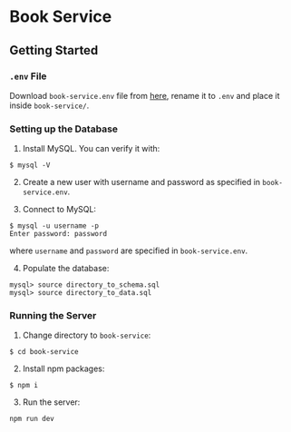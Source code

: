 # Book Service

## Getting Started

### `.env` File

Download `book-service.env` file from [here](https://drive.google.com/drive/folders/1qzkw99cqAQebqCf2l7eVWQsuqJ2xvb1J?usp=share_link), rename it to `.env` and place it inside `book-service/`.

### Setting up the Database

1. Install MySQL. You can verify it with:
```
$ mysql -V
```

2. Create a new user with username and password as specified in `book-service.env`.

3. Connect to MySQL:
```
$ mysql -u username -p
Enter password: password
```
where `username` and `password` are specified in `book-service.env`.

4. Populate the database:
```
mysql> source directory_to_schema.sql
mysql> source directory_to_data.sql
```

### Running the Server

1. Change directory to `book-service`:
```
$ cd book-service
```

2. Install npm packages:
```
$ npm i
```

3. Run the server:
```
npm run dev
```
